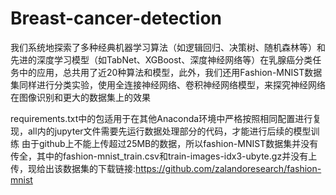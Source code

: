 # Breast-cancer-detection
我们系统地探索了多种经典机器学习算法（如逻辑回归、决策树、随机森林等）和先进的深度学习模型（如TabNet、XGBoost、深度神经网络等）在乳腺癌分类任务中的应用，总共用了近20种算法和模型，此外，我们还用Fashion-MNIST数据集同样进行分类实验，使用全连接神经网络、卷积神经网络模型，来探究神经网络在图像识别和更大的数据集上的效果

requirements.txt中的包适用于在其他Anaconda环境中严格按照相同配置进行复现，all内的jupyter文件需要先运行数据处理部分的代码，才能进行后续的模型训练
由于github上不能上传超过25MB的数据，所以fashion-MNIST数据集并没有传全，其中的fashion-mnist_train.csv和train-images-idx3-ubyte.gz并没有上传，现给出该数据集的下载链接:https://github.com/zalandoresearch/fashion-mnist
